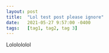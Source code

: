 ```yaml
---
layout: post
title:  "Lol test post please ignore"
date:   2021-05-27 9:57:00 -0400
tags:	[tag1, tag2, tag 3]
---
```


Lololololol